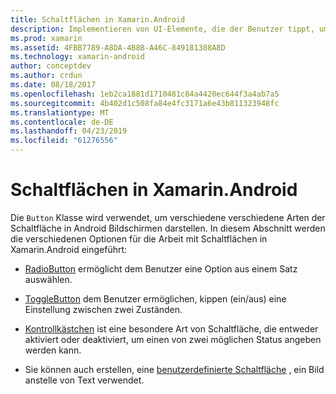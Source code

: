 ```yaml
---
title: Schaltflächen in Xamarin.Android
description: Implementieren von UI-Elemente, die der Benutzer tippt, um eine Aktion ausführen
ms.prod: xamarin
ms.assetid: 4FBB7789-A8DA-4B8B-A46C-849181388A8D
ms.technology: xamarin-android
author: conceptdev
ms.author: crdun
ms.date: 08/18/2017
ms.openlocfilehash: 1eb2ca1881d1710481c84a4420ec644f3a4ab7a5
ms.sourcegitcommit: 4b402d1c508fa84e4fc3171a6e43b811323948fc
ms.translationtype: MT
ms.contentlocale: de-DE
ms.lasthandoff: 04/23/2019
ms.locfileid: "61276556"
---
```

# <a name="buttons-in-xamarinandroid"></a>Schaltflächen in Xamarin.Android

Die `Button` Klasse wird verwendet, um verschiedene verschiedene Arten der Schaltfläche in Android Bildschirmen darstellen. In diesem Abschnitt werden die verschiedenen Optionen für die Arbeit mit Schaltflächen in Xamarin.Android eingeführt:

-   [RadioButton](~/android/user-interface/controls/buttons/radio-button.md) ermöglicht dem Benutzer eine Option aus einem Satz auswählen.

-   [ToggleButton](~/android/user-interface/controls/buttons/toggle-button.md) dem Benutzer ermöglichen, kippen (ein/aus) eine Einstellung zwischen zwei Zuständen.

-   [Kontrollkästchen](~/android/user-interface/controls/buttons/check-box.md) ist eine besondere Art von Schaltfläche, die entweder aktiviert oder deaktiviert, um einen von zwei möglichen Status angeben werden kann.

-   Sie können auch erstellen, eine [benutzerdefinierte Schaltfläche](~/android/user-interface/controls/buttons/custom-button.md) , ein Bild anstelle von Text verwendet.
